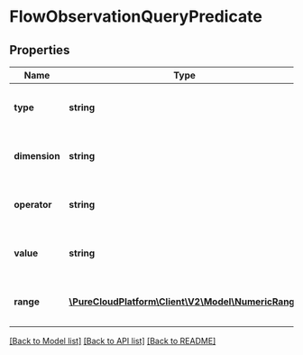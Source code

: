 # FlowObservationQueryPredicate

## Properties
Name | Type | Description | Notes
------------ | ------------- | ------------- | -------------
**type** | **string** | Optional type, can usually be inferred | [optional] 
**dimension** | **string** | Left hand side for dimension predicates | [optional] 
**operator** | **string** | Optional operator, default is matches | [optional] 
**value** | **string** | Right hand side for dimension predicates | [optional] 
**range** | [**\PureCloudPlatform\Client\V2\Model\NumericRange**](NumericRange.md) | Right hand side for dimension predicates | [optional] 

[[Back to Model list]](../README.md#documentation-for-models) [[Back to API list]](../README.md#documentation-for-api-endpoints) [[Back to README]](../README.md)


